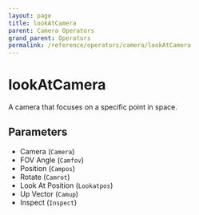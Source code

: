 ```yaml
---
layout: page
title: lookAtCamera
parent: Camera Operators
grand_parent: Operators
permalink: /reference/operators/camera/lookAtCamera
---
```


# lookAtCamera

A camera that focuses on a specific point in space.

## Parameters

* Camera (`Camera`)
* FOV Angle (`Camfov`)
* Position (`Campos`)
* Rotate (`Camrot`)
* Look At Position (`Lookatpos`)
* Up Vector (`Camup`)
* Inspect (`Inspect`)

